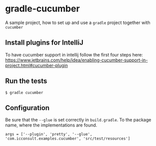 # gradle-cucumber

A sample project, how to set up and use a 
`gradle` project together with `cucumber`

## Install plugins for IntelliJ

To have cucumber support in intellij follow the 
first four steps here: https://www.jetbrains.com/help/idea/enabling-cucumber-support-in-project.html#cucumber-plugin

## Run the tests

    $ gradle cucumber

## Configuration

Be sure that the `--glue` is set correctly in `build.gradle`. To the package name,
where the implementations are found.

    args = ['--plugin', 'pretty', '--glue', 'com.icconsult.examples.cucumber', 'src/test/resources']


